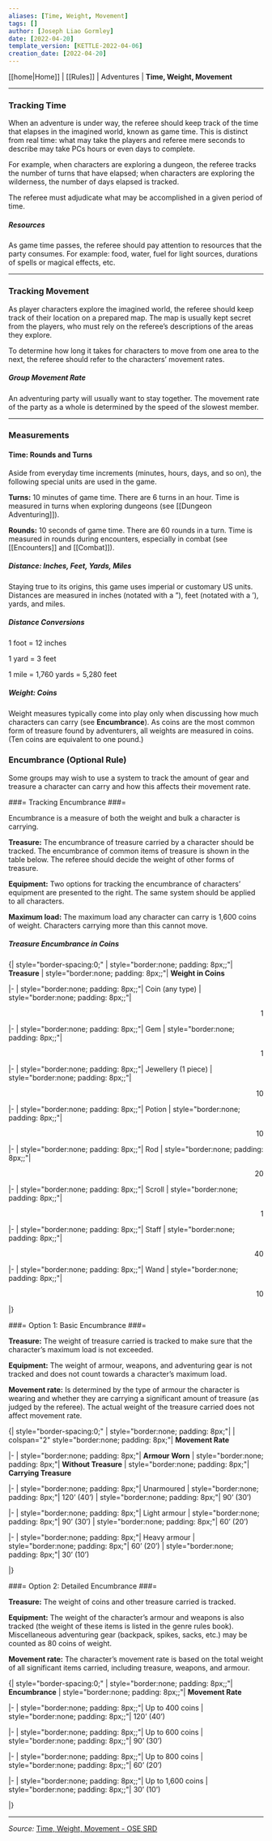 ```yaml
---
aliases: [Time, Weight, Movement]
tags: []
author: [Joseph Liao Gormley]
date: [2022-04-20]
template_version: [KETTLE-2022-04-06]
creation_date: [2022-04-20]
---
```

<!-- Home | Character Creation | -->
[[home|Home]] | [[Rules]] | Adventures | **Time, Weight, Movement**
___
### Tracking Time
When an adventure is under way, the referee should keep track of the time that elapses in the imagined world, known as game time. This is distinct from real time: what may take the players and referee mere seconds to describe may take PCs hours or even days to complete.

For example, when characters are exploring a dungeon, the referee tracks the number of turns that have elapsed; when characters are exploring the wilderness, the number of days elapsed is tracked.

The referee must adjudicate what may be accomplished in a given period of time.

##### Resources
As game time passes, the referee should pay attention to resources that the party consumes. For example: food, water, fuel for light sources, durations of spells or magical effects, etc.

___
### Tracking Movement
As player characters explore the imagined world, the referee should keep track of their location on a prepared map. The map is usually kept secret from the players, who must rely on the referee’s descriptions of the areas they explore.

To determine how long it takes for characters to move from one area to the next, the referee should refer to the characters’ movement rates.

##### Group Movement Rate
An adventuring party will usually want to stay together. The movement rate of the party as a whole is determined by the speed of the slowest member.

___
### Measurements
#### Time: Rounds and Turns
Aside from everyday time increments (minutes, hours, days, and so on), the following special units are used in the game. 

**Turns:** 10 minutes of game time. There are 6 turns in an hour. Time is measured in turns when exploring dungeons (see [[Dungeon Adventuring]]).

**Rounds:** 10 seconds of game time. There are 60 rounds in a turn. Time is measured in rounds during encounters, especially in combat (see [[Encounters]] and [[Combat]]).

##### Distance: Inches, Feet, Yards, Miles
Staying true to its origins, this game uses imperial or customary US units. Distances are measured in inches (notated with a ”), feet (notated with a ’), yards, and miles.

##### Distance Conversions
1 foot = 12 inches

1 yard = 3 feet

1 mile = 1,760 yards = 5,280 feet

##### Weight: Coins
Weight measures typically come into play only when discussing how much characters can carry (see **Encumbrance**).
As coins are the most common form of treasure found by adventurers, all weights are measured in coins. (Ten coins are equivalent to one pound.)

### Encumbrance (Optional Rule)

Some groups may wish to use a system to track the amount of gear and treasure a character can carry and how this affects their movement rate.

###= Tracking Encumbrance ###= 

Encumbrance is a measure of both the weight and bulk a character is carrying.

**Treasure:** The encumbrance of treasure carried by a character should be tracked. The encumbrance of common items of treasure is shown in the table below. The referee should decide the weight of other forms of treasure.

**Equipment:** Two options for tracking the encumbrance of characters’ equipment are presented to the right. The same system should be applied to all characters.

**Maximum load:** The maximum load any character can carry is 1,600 coins of weight. Characters carrying more than this cannot move.

##### Treasure Encumbrance in Coins

{| style="border-spacing:0;"
| style="border:none; padding: 8px;;"| **Treasure**
| style="border:none; padding: 8px;;"| **Weight in Coins**

|-
| style="border:none; padding: 8px;;"| Coin (any type)
| style="border:none; padding: 8px;;"| <div align="right">1</div>

|-
| style="border:none; padding: 8px;;"| Gem
| style="border:none; padding: 8px;;"| <div align="right">1</div>

|-
| style="border:none; padding: 8px;;"| Jewellery (1 piece)
| style="border:none; padding: 8px;;"| <div align="right">10</div>

|-
| style="border:none; padding: 8px;;"| Potion
| style="border:none; padding: 8px;;"| <div align="right">10</div>

|-
| style="border:none; padding: 8px;;"| Rod
| style="border:none; padding: 8px;;"| <div align="right">20</div>

|-
| style="border:none; padding: 8px;;"| Scroll
| style="border:none; padding: 8px;;"| <div align="right">1</div>

|-
| style="border:none; padding: 8px;;"| Staff
| style="border:none; padding: 8px;;"| <div align="right">40</div>

|-
| style="border:none; padding: 8px;;"| Wand
| style="border:none; padding: 8px;;"| <div align="right">10</div>

|}


###= Option 1: Basic Encumbrance ###= 

**Treasure:** The weight of treasure carried is tracked to make sure that the character’s maximum load is not exceeded.

**Equipment:** The weight of armour, weapons, and adventuring gear is not tracked and does not count towards a character’s maximum load.

**Movement rate:** Is determined by the type of armour the character is wearing and whether they are carrying a significant amount of treasure (as judged by the referee). The actual weight of the treasure carried does not affect movement rate.
 
{| style="border-spacing:0;"
| style="border:none; padding: 8px;"| 
| colspan="2"  style="border:none; padding: 8px;"| **Movement Rate**

|-
| style="border:none; padding: 8px;"| **Armour Worn**
| style="border:none; padding: 8px;"| **Without Treasure**
| style="border:none; padding: 8px;"| **Carrying Treasure**

|-
| style="border:none; padding: 8px;"| Unarmoured
| style="border:none; padding: 8px;"| 120’ (40’)
| style="border:none; padding: 8px;"| 90’ (30’)

|-
| style="border:none; padding: 8px;"| Light armour
| style="border:none; padding: 8px;"| 90’ (30’)
| style="border:none; padding: 8px;"| 60’ (20’)

|-
| style="border:none; padding: 8px;"| Heavy armour
| style="border:none; padding: 8px;"| 60’ (20’)
| style="border:none; padding: 8px;"| 30’ (10’)

|}


###= Option 2: Detailed Encumbrance ###= 

**Treasure:** The weight of coins and other treasure carried is tracked.

**Equipment:** The weight of the character’s armour and weapons is also tracked (the weight of these items is listed in the genre rules book). Miscellaneous adventuring gear (backpack, spikes, sacks, etc.) may be counted as 80 coins of weight.

**Movement rate:** The character’s movement rate is based on the total weight of all significant items carried, including treasure, weapons, and armour.

{| style="border-spacing:0;"
| style="border:none; padding: 8px;;"| **Encumbrance**
| style="border:none; padding: 8px;;"| **Movement Rate**

|-
| style="border:none; padding: 8px;;"| Up to 400 coins
| style="border:none; padding: 8px;;"| 120’ (40’)

|-
| style="border:none; padding: 8px;;"| Up to 600 coins
| style="border:none; padding: 8px;;"| 90’ (30’)

|-
| style="border:none; padding: 8px;;"| Up to 800 coins
| style="border:none; padding: 8px;;"| 60’ (20’)

|-
| style="border:none; padding: 8px;;"| Up to 1,600 coins
| style="border:none; padding: 8px;;"| 30’ (10’)

|}


___
*Source:* [Time, Weight, Movement - OSE SRD](https://oldschoolessentials.necroticgnome.com/srd/index.php/Time,_Weight,_Movement)

<!--*See also:* 
*References:*
*Source:* -->
<!-- Sources, read more, links, etc. -->
<!-- *Source: Entry by [[Mike Maxin]].* -->
<!-- Leave an empty line at the end, otherwise Exporter complains. -->

